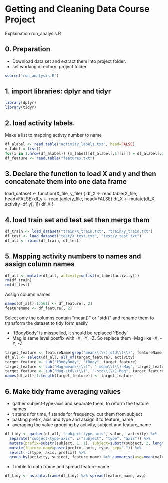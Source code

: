 # Getting and Cleaning Data Course Project

Explaination run_analysis.R


## 0. Preparation
* Download data set and extract them into project folder.
* set working directory: project folder
```R
source('run_analysis.R')
```

## 1. import libraries: dplyr and tidyr

```R
library(dplyr)
library(tidyr)
```

## 2. load activity labels. 

Make a list to mapping activty number to name
```R
df_alabel <- read.table("activity_labels.txt", head=FALSE)
m_label = list()
for(i in 1:nrow(df_alabel)) {m_label[[df_alabel[,1][i]]] = df_alabel[,2][i]}
df_feature <- read.table("features.txt")
```

## 3. Declare the function to load X and y and then concatenate them into one data frame
load_dataset <- function(X_file, y_file) {
  df_X <- read.table(X_file, head=FALSE)
  df_y <- read.table(y_file, head=FALSE)
  df_X <- mutate(df_X, activity=df_y[, 1])
  df_X
}

## 4. load train set and test set then merge them
```R
df_train <- load_dataset("train/X_train.txt", "train/y_train.txt")
df_test <- load_dataset("test/X_test.txt", "test/y_test.txt")
df_all <- rbind(df_train, df_test)
```

## 5. Mapping activity numbers to names and assign column names

```R
df_all <- mutate(df_all, activity=unlist(m_label[activity]))
rm(df_train)
rm(df_test)
```

 Assign column names
```R
names(df_all)[1:561] <- df_feature[, 2]
featureName <- df_feature[, 2]
```

Select only the columns contain "mean()" or "std()" and rename them to transform the dataset to tidy form easily

* 'fBodyBody' is misspelled, it should be replaced 'fBody'
* Mag is same level postfix with -X, -Y, -Z. So replace them -Mag like -X, -Y, -Z

```R
target_feature <- featureName[grep("mean\\(\\)|std\\(\\)", featureName)]
df_all <- select(df_all, all_of(target_feature), activity)
target_feature <- sub("fBodyBody", "fBody", target_feature)
target_feature <- sub("Mag-mean\\(\\)", "-mean\\(\\)-Mag", target_feature)
target_feature <- sub("Mag-std\\(\\)", "-std\\(\\)-Mag", target_feature)
names(df_all)[1:length(target_feature)] <- target_feature
```

## 6. Make tidy frame averaging values

* gather subject-type-axis and separate them, to reform the feature names
* t stands for time, f stands for frequency. cut them from subject
* pasting prefix, axis and type and assign it to feature_name
* averaging the value grouping by activity, subject and feature_name

```R
df_tidy <- gather(df_all, "subject-type-axis", value, -activity) %>% 
  separate("subject-type-axis", c("subject", "type", "axis")) %>%
  mutate(prefix=substr(subject, 1, 1), subject=substr(subject, 2, length(subject))) %>%
  mutate(feature_name=paste(prefix, axis, type, sep="-")) %>% 
  select(-c(type, axis, prefix)) %>%
  group_by(activity, subject, feature_name) %>% summarise(avg=mean(value))
```

* Timble to data frame and spread feature-name
```R
df_tidy <- as.data.frame(df_tidy) %>% spread(feature_name, avg)
```